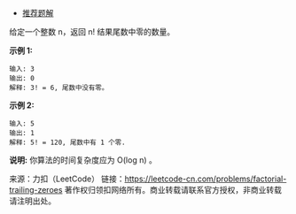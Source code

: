 * [推荐题解](https://leetcode-cn.com/problems/factorial-trailing-zeroes/solution/zhao-gui-lu-by-powcai-2/)

给定一个整数 n，返回 n! 结果尾数中零的数量。

**示例 1:**
```
输入: 3
输出: 0
解释: 3! = 6, 尾数中没有零。
```
**示例 2:**
```
输入: 5
输出: 1
解释: 5! = 120, 尾数中有 1 个零.
```
**说明:** 你算法的时间复杂度应为 O(log n) 。

来源：力扣（LeetCode）
链接：https://leetcode-cn.com/problems/factorial-trailing-zeroes
著作权归领扣网络所有。商业转载请联系官方授权，非商业转载请注明出处。
